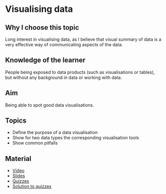 # Visualising data

## Why I choose this topic
Long interest in visualising data, as I believe that visual summary of data is a very effective way of communicating aspects of the data.

## Knowledge of the learner
People being exposed to data products (such as visualisations or tables), but without any background in data or working with data.

## Aim
Being able to spot good data visualisations.

## Topics
- Define the purpose of a data visualisation
- Show for two data types the corresponding visualisation tools
- Show common pitfalls

## Material

- [Video](https://youtu.be/rx6GsPny_Zo)
- [Slides](https://github.com/sinarueeger/teaching/blob/master/visualising_data/slides_visualising_data.pdf)
- [Quizzes](https://github.com/sinarueeger/teaching/blob/master/visualising_data/quizzes_visualising_data.pdf)
- [Solution to quizzes](https://github.com/sinarueeger/teaching/blob/master/visualising_data/quizzes_solutions_visualising_data.pdf)
